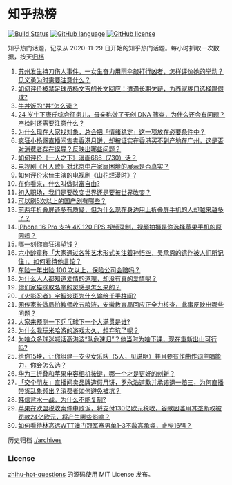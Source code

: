# 知乎热榜
[![Build Status](https://github.com/ToWeLong/zhihu-hot-questions/workflows/CI/badge.svg)](https://github.com/ToWeLong/zhihu-hot-questions/actions)
[![GitHub language](https://img.shields.io/badge/language-golang-orange.svg)](https://golang.org/)
[![GitHub license](https://img.shields.io/github/license/ToWeLong/zhihu-hot-questions)](https://github.com/ToWeLong/zhihu-hot-questions/blob/main/LICENSE)

知乎热门话题，记录从 2020-11-29 日开始的知乎热门话题。每小时抓取一次数据，按天[归档](./archives)

<!-- BEGIN -->

1. [苏州发生持刀伤人事件，一女生奋力用雨伞敲打行凶者，怎样评价她的举动？见义勇为时需要注意什么？](https://www.zhihu.com/question/666946470)
1. [如何评价被禁足球员杨文吉的长文回应：遭遇长期欠薪，为养家糊口选择踢假球?](https://www.zhihu.com/question/666981511)
1. [牛丼饭的“丼”怎么读？](https://www.zhihu.com/question/263677987)
1. [24 岁生下唐氏综合征患儿，母亲称做了无创 DNA 筛查，为什么还会有问题？产检时还需要注意什么？](https://www.zhihu.com/question/666947796)
1. [为什么现在大家找对象，总会把「情绪稳定」这一项放在必要条件中？](https://www.zhihu.com/question/666530735)
1. [疯狂小杨哥直播间售卖香港月饼，却被证实在香港买不到产地在广州，这是否对消费者存在误导？反映出哪些问题？](https://www.zhihu.com/question/666983310)
1. [如何评价《一人之下》漫画686（730）话？](https://www.zhihu.com/question/666991630)
1. [电视剧《凡人歌》对北京中产家庭困境的展示是否真实？](https://www.zhihu.com/question/666736755)
1. [如何评价宋佳主演的电视剧《山花烂漫时》?](https://www.zhihu.com/question/666596492)
1. [在你看来，什么叫做财富自由?](https://www.zhihu.com/question/666738973)
1. [初入职场，我们是要改变世界还是要被世界改变？](https://www.zhihu.com/question/666624661)
1. [可以刷5次以上的国产剧有哪些？](https://www.zhihu.com/question/664070847)
1. [前两年折叠屏还多有质疑，但为什么现在身边用上折叠屏手机的人却越来越多了？](https://www.zhihu.com/question/666948446)
1. [iPhone 16 Pro 支持 4K 120 FPS 视频录制，视频拍摄是你选择苹果手机的原因吗？](https://www.zhihu.com/question/666477560)
1. [哪一刻你疯狂渴望钱？](https://www.zhihu.com/question/663106721)
1. [六小龄童称「大家通过各种艺术形式关注着孙悟空，吴承恩的遗作被人们所记住」，如何看待他言论？](https://www.zhihu.com/question/666929083)
1. [车险一年出险 100 次以上，保险公司会赔吗？](https://www.zhihu.com/question/661543108)
1. [为什么人人都知道爱情的道理，却没有真的爱情呢？](https://www.zhihu.com/question/666974551)
1. [你们家猫咪取名字的灵感是怎么来的？](https://www.zhihu.com/question/666969974)
1. [《火影忍者》宇智波斑为什么输给千手柱间?](https://www.zhihu.com/question/406518059)
1. [网传家长做局拍教师收五粮液，安徽教育局回应正全力核查，此事反映出哪些问题？](https://www.zhihu.com/question/666882810)
1. [大家来预测一下乒乓球下一个大满贯是谁?](https://www.zhihu.com/question/666923556)
1. [为什么我玩米哈游的游戏太久，想弃坑了呢？](https://www.zhihu.com/question/666920730)
1. [为啥众多球迷喊话高洪波“队危速归”？他当时为啥下课，现在重新出山可行吗?](https://www.zhihu.com/question/666934386)
1. [给你15块，让你组建一支少女乐队（5人，见说明）并且要有作曲作词主唱能力，你会怎么选？](https://www.zhihu.com/question/666971557)
1. [华为三折叠和苹果电容相机按键，哪一个才是更好的创新？](https://www.zhihu.com/question/666840531)
1. [「交个朋友」直播间卖品牌造假月饼，罗永浩道歉并承诺退一赔三，为何直播带货乱象频出？消费者如何避免被坑？](https://www.zhihu.com/question/666871337)
1. [韩信背水一战，为什么不能复制?](https://www.zhihu.com/question/629634487)
1. [苹果在欧盟税收案件中败诉，将支付130亿欧元税收，谷歌因滥用其垄断权被罚款24亿欧元，将产生哪些影响？](https://www.zhihu.com/question/666758608)
1. [如何看待林高远WTT澳门冠军赛男单1-3不敌高承睿，止步16强？](https://www.zhihu.com/question/666945047)

<!-- END -->

历史归档 [./archives](./archives)


### License
[zhihu-hot-questions](https://github.com/towelong/zhihu-hot-questions) 的源码使用 MIT License 发布。